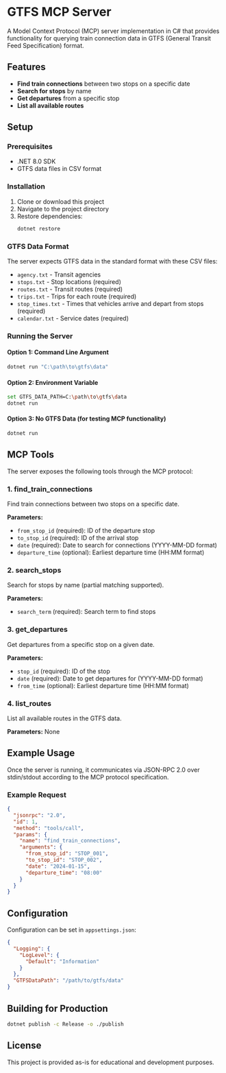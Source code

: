# GTFS MCP Server

A Model Context Protocol (MCP) server implementation in C# that provides functionality for querying train connection data in GTFS (General Transit Feed Specification) format.

## Features

- **Find train connections** between two stops on a specific date
- **Search for stops** by name
- **Get departures** from a specific stop
- **List all available routes**

## Setup

### Prerequisites

- .NET 8.0 SDK
- GTFS data files in CSV format

### Installation

1. Clone or download this project
2. Navigate to the project directory
3. Restore dependencies:
   ```bash
   dotnet restore
   ```

### GTFS Data Format

The server expects GTFS data in the standard format with these CSV files:

- `agency.txt` - Transit agencies
- `stops.txt` - Stop locations (required)
- `routes.txt` - Transit routes (required)
- `trips.txt` - Trips for each route (required)
- `stop_times.txt` - Times that vehicles arrive and depart from stops (required)
- `calendar.txt` - Service dates (required)

### Running the Server

#### Option 1: Command Line Argument
```bash
dotnet run "C:\path\to\gtfs\data"
```

#### Option 2: Environment Variable
```bash
set GTFS_DATA_PATH=C:\path\to\gtfs\data
dotnet run
```

#### Option 3: No GTFS Data (for testing MCP functionality)
```bash
dotnet run
```

## MCP Tools

The server exposes the following tools through the MCP protocol:

### 1. find_train_connections
Find train connections between two stops on a specific date.

**Parameters:**
- `from_stop_id` (required): ID of the departure stop
- `to_stop_id` (required): ID of the arrival stop  
- `date` (required): Date to search for connections (YYYY-MM-DD format)
- `departure_time` (optional): Earliest departure time (HH:MM format)

### 2. search_stops
Search for stops by name (partial matching supported).

**Parameters:**
- `search_term` (required): Search term to find stops

### 3. get_departures
Get departures from a specific stop on a given date.

**Parameters:**
- `stop_id` (required): ID of the stop
- `date` (required): Date to get departures for (YYYY-MM-DD format)
- `from_time` (optional): Earliest departure time (HH:MM format)

### 4. list_routes
List all available routes in the GTFS data.

**Parameters:** None

## Example Usage

Once the server is running, it communicates via JSON-RPC 2.0 over stdin/stdout according to the MCP protocol specification.

### Example Request
```json
{
  "jsonrpc": "2.0",
  "id": 1,
  "method": "tools/call",
  "params": {
    "name": "find_train_connections",
    "arguments": {
      "from_stop_id": "STOP_001",
      "to_stop_id": "STOP_002", 
      "date": "2024-01-15",
      "departure_time": "08:00"
    }
  }
}
```

## Configuration

Configuration can be set in `appsettings.json`:

```json
{
  "Logging": {
    "LogLevel": {
      "Default": "Information"
    }
  },
  "GTFSDataPath": "/path/to/gtfs/data"
}
```

## Building for Production

```bash
dotnet publish -c Release -o ./publish
```

## License

This project is provided as-is for educational and development purposes.
